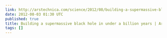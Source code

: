 ```yaml
---
link: http://arstechnica.com/science/2012/08/building-a-supermassive-black-hole-in-under-a-billion-years/
date: 2012-08-03 01:30 UTC
published: true
title: Building a supermassive black hole in under a billion years | Ars Technica
tags: []
---
```



